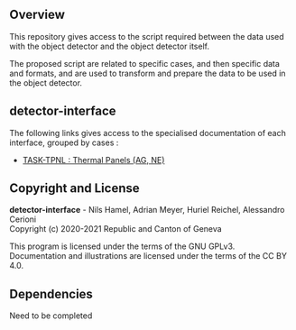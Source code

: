 ## Overview

This repository gives access to the script required between the data used with the object detector and the object detector itself.

The proposed script are related to specific cases, and then specific data and formats, and are used to transform and prepare the data to be used in the object detector.

## detector-interface

The following links gives access to the specialised documentation of each interface, grouped by cases :

* [TASK-TPNL : Thermal Panels (AG, NE)](interface_task-tpnl)

## Copyright and License

**detector-interface** - Nils Hamel, Adrian Meyer, Huriel Reichel, Alessandro Cerioni <br >
Copyright (c) 2020-2021 Republic and Canton of Geneva

This program is licensed under the terms of the GNU GPLv3. Documentation and illustrations are licensed under the terms of the CC BY 4.0.

## Dependencies

Need to be completed

